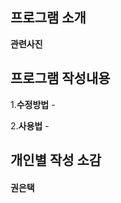 ## 프로그램 소개
**관련사진**

## 프로그램 작성내용


1.**수정방법**
    -
   
2.**사용법**
    -
   
## 개인별 작성 소감

#### 권은택
